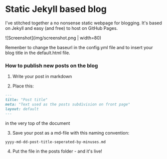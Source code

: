 # Static Jekyll based blog

I've stitched together a no nonsense static webpage for blogging. It's based on Jekyll and easy (and free) to host on GitHub Pages. 

![Screenshot](img/screenshot.png | width=80)

Remenber to change the baseurl in the config.yml file and to insert your blog title in the default.html file.

### How to publish new posts on the blog

1. Write your post in markdown

2. Place this:
```md
---
title: "Post title"
meta: "Text used as the posts subdivision on front page"
layout: default
---
```

in the very top of the document

3. Save your post as a md-file with this naming convention:
```md
yyyy-md-dd-post-title-seperated-by-minuses.md
```

4. Put the file in the posts folder - and it's live!
